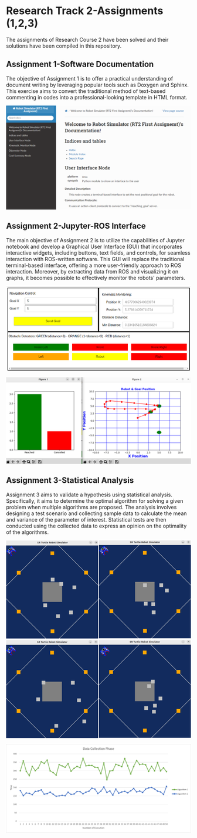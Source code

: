 # Research Track 2-Assignments (1,2,3)

The assignments of Research Course 2 have been solved and their solutions have been compiled in this repository.

## Assignment 1-Software Documentation

The objective of Assignment 1 is to offer a practical understanding of document writing by leveraging popular tools such as Doxygen and Sphinx. This exercise aims to convert the traditional method of text-based commenting in codes into a professional-looking template in HTML format.

![alt text](https://github.com/SaeidAbdollahi/Research-Track-2/blob/main/images/soft%20documentation.PNG?raw=true)

## Assignment 2-Jupyter-ROS Interface

The main objective of Assignment 2 is to utilize the capabilities of Jupyter notebook and develop a Graphical User Interface (GUI) that incorporates interactive widgets, including buttons, text fields, and controls, for seamless interaction with ROS-written software. This GUI will replace the traditional terminal-based interface, offering a more user-friendly approach to ROS interaction. Moreover, by extracting data from ROS and visualizing it on graphs, it becomes possible to effectively monitor the robots' parameters.

![alt text](https://github.com/SaeidAbdollahi/Research-Track-2/blob/main/images/gui%2011.png?raw=true)

![alt text](https://github.com/SaeidAbdollahi/Research-Track-2/blob/main/images/gui%2022.png?raw=true)

## Assignment 3-Statistical Analysis

Assignment 3 aims to validate a hypothesis using statistical analysis. Specifically, it aims to determine the optimal algorithm for solving a given problem when multiple algorithms are proposed. The analysis involves designing a test scenario and collecting sample data to calculate the mean and variance of the parameter of interest. Statistical tests are then conducted using the collected data to express an opinion on the optimality of the algorithms.

![alt text](https://github.com/SaeidAbdollahi/Research-Track-2/blob/main/images/random%20placement.png?raw=true)

![alt text](https://github.com/SaeidAbdollahi/Research-Track-2/blob/main/images/data%20collection.png?raw=true)
